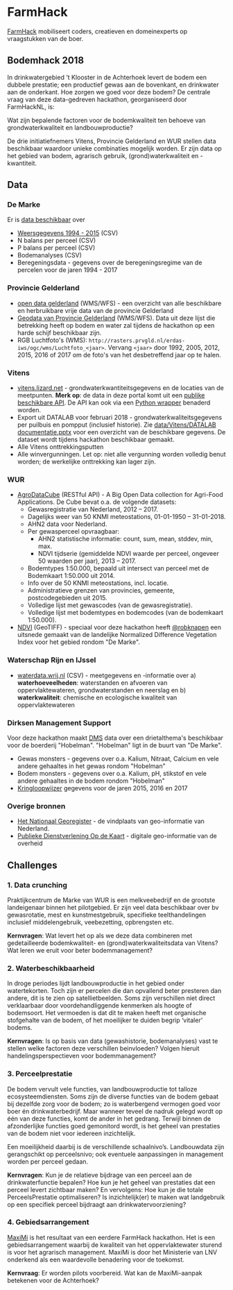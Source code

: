 # FarmHack 

[FarmHack](farmhack.nl) mobiliseert coders, creatieven en domeinexperts op vraagstukken van de boer.

## Bodemhack 2018

In drinkwatergebied ’t Klooster in de Achterhoek levert de bodem een dubbele prestatie; een productief gewas aan de bovenkant, en drinkwater aan de onderkant. Hoe zorgen we goed voor deze bodem? De centrale vraag van deze data-gedreven hackathon, georganiseerd door FarmHackNL, is:

Wat zijn bepalende factoren voor de bodemkwaliteit ten behoeve van grondwaterkwaliteit en landbouwproductie?

De drie initiatiefnemers Vitens, Provincie Gelderland en WUR stellen data beschikbaar waardoor unieke combinaties mogelijk worden.  Er zijn data op het gebied van bodem, agrarisch gebruik, (grond)waterkwaliteit en -kwantiteit.

## Data

### De Marke

Er is [data beschikbaar](https://nextcloud.ndkv.nl/index.php/s/rFeY5PzPmzwzdpp) over 

- [Weersgegevens 1994 - 2015](https://github.com/FarmHackNL/Bodemhack-2018/tree/master/data/De%20Marke/weersgegevens) (CSV)
- N balans per perceel (CSV)
- P balans per perceel (CSV)
- Bodemanalyses (CSV)
- Beregeningsdata - gegevens over de beregeningsregime van de percelen voor de jaren 1994 - 2017

### Provincie Gelderland

- [open data gelderland](https://opendata.gelderland.nl) (WMS/WFS) - een overzicht van alle beschikbare en herbruikbare vrije data van de provincie Gelderland
- [Geodata van Provincie Gelderland](http://geoserver.prvgld.nl/geoserver/web/?wicket:bookmarkablePage=:org.geoserver.web.demo.MapPreviewPage) (WMS/WFS). Data uit deze lijst die betrekking heeft op bodem en water zal tijdens de hackathon op een harde schijf beschikbaar zijn.
- RGB Luchtfoto's (WMS): `http://rasters.prvgld.nl/erdas-iws/ogc/wms/Luchtfoto_<jaar>`. Vervang `<jaar>` door 1992, 2005, 2012, 2015, 2016 of 2017 om de foto's van het desbetreffend jaar op te halen.

### Vitens

- [vitens.lizard.net](vitens.lizard.net) - grondwaterkwantiteitsgegevens en de locaties van de meetpunten. **Merk op**: de data in deze portal komt uit een [publike beschikbare API](https://vitens.lizard.net/api/v3/timeseries/?end=1527640000218&min_points=320&start=1464481600218&uuid=e702b82c-af42-47a4-8e12-e23b4e2e8f04). De API kan ook via een [Python wrapper](https://github.com/Vitens/pylizard ) benaderd worden.
- Export uit DATALAB voor februari 2018 - grondwaterkwaliteitsgegevens per puilbuis en pompput (inclusief historie). Zie [data/Vitens/DATALAB documentatie.pptx](https://github.com/FarmHackNL/Bodemhack-2018/raw/master/data/Vitens/DATALAB%20documentatie.pptx) voor een overzicht van de beschikbare gegevens. De dataset wordt tijdens hackathon beschikbaar gemaakt.
- Alle Vitens onttrekkingsputten
- Alle winvergunningen. Let op: niet alle vergunning worden volledig benut worden; de werkelijke onttrekking kan lager zijn.

### WUR 

- [AgroDataCube](http://agrodatacube.wur.nl) (RESTful API) - A Big Open Data collection for Agri-Food Applications. De Cube bevat o.a. de volgende datasets:
  - Gewasregistratie van Nederland, 2012 – 2017.
  - Dagelijks weer van 50 KNMI meteostations, 01-01-1950 – 31-01-2018.
  - AHN2 data voor Nederland.
  - Per gewasperceel opvraagbaar:
    - AHN2 statistische informatie: count, sum, mean, stddev, min, max.
    - NDVI tijdserie (gemiddelde NDVI waarde per perceel, ongeveer 50 waarden per jaar), 2013 – 2017.
  - Bodemtypes 1:50.000, bepaald uit intersect van perceel met de Bodemkaart 1:50.000 uit 2014.
  - Info over de 50 KNMI meteostations, incl. locatie.
  - Administratieve grenzen van provincies, gemeente, postcodegebieden uit 2015.
  - Volledige lijst met gewascodes (van de gewasregistratie).
  - Volledige lijst met bodemtypes en bodemcodes (van de bodemkaart 1:50.000).
 - [NDVI](https://github.com/FarmHackNL/Bodemhack-2018/tree/master/data/WUR/NDVI) (GeoTIFF) - speciaal voor deze hackathon heeft [@robknapen](https://github.com/robknapen) een uitsnede gemaakt van de landelijke Normalized Difference Vegetation Index voor het gebied rondom "De Marke".
 
### Waterschap Rijn en IJssel

- [waterdata.wrij.nl](http://waterdata.wrij.nl) (CSV) - meetgegevens en -informatie over a) **waterhoeveelheden**: waterstanden en afvoeren van oppervlaktewateren, grondwaterstanden en neerslag en b) **waterkwaliteit**: chemische en ecologische kwaliteit van oppervlaktewateren
 
 
### Dirksen Management Support 

Voor deze hackathon maakt [DMS](https://www.dmsadvies.nl) data over een drietalthema's beschikbaar voor de boerderij "Hobelman". "Hobelman" ligt in de buurt van "De Marke".

- Gewas monsters - gegevens over o.a. Kalium, Nitraat, Calcium en vele andere gehaaltes in het gewas rondom "Hobelman"
- Bodem monsters - gegevens over o.a. Kalium, pH, stikstof en vele andere gehaaltes in de bodem rondom "Hobelman" 
- [Kringloopwijzer](https://www.verantwoordeveehouderij.nl/nl/mijnkringloopwijzer/KringloopWijzer-6.htm) gegevens voor de jaren 2015, 2016 en 2017

### Overige bronnen

- [Het Nationaal Georegister](http://nationaalgeoregister.nl) - de vindplaats van geo-informatie van Nederland.
- [Publieke Dienstverlening Op de Kaart](https://www.pdok.nl/nl/pdok-producten) - digitale geo-informatie van de overheid

## Challenges

### 1. Data crunching

Praktijkcentrum de Marke van WUR is een melkveebedrijf en de grootste landeigenaar binnen het pilotgebied. Er zijn veel data beschikbaar over bv gewasrotatie, mest en kunstmestgebruik, specifieke teelthandelingen inclusief middelengebruik, veebezetting, opbrengsten etc. 


**Kernvragen**: Wat levert het op als we deze data combineren met gedetailleerde bodemkwaliteit- en (grond)waterkwaliteitsdata van Vitens? Wat leren we eruit voor beter bodemmanagement?

### 2. Waterbeschikbaarheid

In droge periodes lijdt landbouwproductie in het gebied onder watertekorten. Toch zijn er percelen die dan opvallend beter presteren dan andere, dit is te zien op satellietbeelden. Soms zijn verschillen niet direct verklaarbaar door voordehandliggende kenmerken als hoogte of bodemsoort. Het vermoeden is dat dit te maken heeft met organische stofgehalte van de bodem, of het moeilijker te duiden begrip ‘vitaler’ bodems. 

**Kernvragen**: Is op basis van data (gewashistorie, bodemanalyses) vast te stellen welke factoren deze verschillen beinvloeden? Volgen hieruit handelingsperspectieven voor bodemmanagement?

### 3. Perceelprestatie

De bodem vervult vele functies, van landbouwproductie tot talloze ecosysteemdiensten. Soms zijn de diverse functies van de bodem gebaat bij dezelfde zorg voor de bodem; zo is waterbergend vermogen goed voor boer én drinkwaterbedrijf. Maar wanneer teveel de nadruk gelegd wordt op één van deze functies, komt de ander in het gedrang. Terwijl binnen de afzonderlijke functies goed gemonitord wordt, is het geheel van prestaties van de bodem niet voor iedereen inzichtelijk.

Een moeilijkheid daarbij is de verschillende schaalnivo’s. Landbouwdata zijn gerangschikt op perceelsnivo; ook eventuele aanpassingen in management worden per perceel gedaan.

**Kernvragen**: Kun je de relatieve bijdrage van een perceel aan de drinkwaterfunctie bepalen? Hoe kun je het geheel van prestaties dat een perceel levert zichtbaar maken? En vervolgens: Hoe kun je die totale PerceelsPrestatie optimaliseren? Is inzichtelijk(er) te maken wat landgebruik op een specifiek perceel bijdraagt aan drinkwatervoorziening?

### 4. Gebiedsarrangement

[MaxiMi](https://www.farmhack.nl/winnaar-maximi-op-weg-naar-nieuw-mineralenbeleid/) is het resultaat van een eerdere FarmHack hackathon. Het is een gebiedsarrangement waarbij de kwaliteit van het oppervlaktewater sturend is voor het agrarisch management. MaxiMi is door het Ministerie van LNV onderkend als een waardevolle benadering voor de toekomst. 

**Kernvraag**: Er worden pilots voorbereid. Wat kan de MaxiMi-aanpak betekenen voor de Achterhoek?
